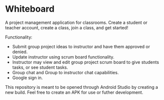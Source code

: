 # Whiteboard
A project management application for classrooms. Create a student or teacher account, create a class, join a class, and get started! 

Functionality:
- Submit group project ideas to instructor and have them approved or denied.
- Update instructor using scrum board functionality.
- Instructor may view and edit group project scrum board to give students tasks, or see student tasks.
- Group chat and Group to instructor chat capabilities.
- Google sign in.

This repository is meant to be opened through Android Studio by creating a new build. Feel free to create an APK for use or futher development.
